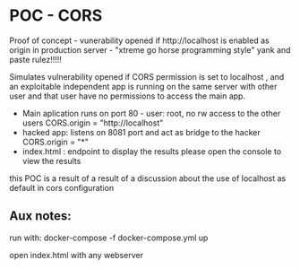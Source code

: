 # POC - CORS

Proof of concept - vunerability opened if http://localhost is enabled as origin in production server - "xtreme go horse programming style" yank and paste rulez!!!!!

Simulates vulnerability opened if CORS permission  is set to localhost , and an exploitable independent app is running on the same server with other user and that user have no permissions to access the main app.


- Main aplication runs on port 80 - user: root, no rw access to the other users CORS.origin = "http://localhost"
- hacked app: listens on 8081 port and act as bridge to the hacker CORS.origin = "*"
- index.html : endpoint to display the results please open the console to view the results



this POC is a result of a result of a discussion about the use of localhost as default in cors configuration

## Aux notes:

run with:
docker-compose -f docker-compose.yml up

open index.html with any webserver


